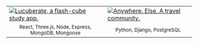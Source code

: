 <div align="center">
  <table border="0" cellspacing="0" cellpadding="0">
    <tbody>
      <tr>
        <td>
          <a href="https://lucuberate.herokuapp.com/">
            <img
              alt="Lucuberate, a flash-cube study app."
              src="https://i.ibb.co/Q8hVQr1/Lucuberate.png"
            />
          </a>
        </td>
        <td>
          <a href="https://anywhere-else-app.herokuapp.com/">
            <img
              alt="Anywhere. Else. A travel community."
              src="https://i.ibb.co/gTr4xv6/Anywhere-Else.png"
            />
          </a>
        </td>
<!--         <td>
          <a href="https://sensorialapp.herokuapp.com/">
            <img
              alt="A process-based art app."
              src="https://i.ibb.co/khXqGYW/Sensorial.png"
            />
          </a>
        </td>
        <td>
          <a href="https://pages.git.generalassemb.ly/khermalik/project-zero-tralfamagotchi/">
            <img
              alt="A Vonnegut themed tamagotchi game."
              src="https://i.ibb.co/SNbCBYc/Tralfamagotchi.png"
            />
          </a>
        </td> -->
      </tr>
      <tr>
        <td>
          <div align="center">
            <sub>React, Three.js, Node, Express, MongoDB, Mongoose</sub>
          </div>
        </td>
        <td>
          <div align="center">
            <sub>Python, Django, PostgreSQL</sub>
          </div>
        </td>
    </tbody>
  </table>
</div>

